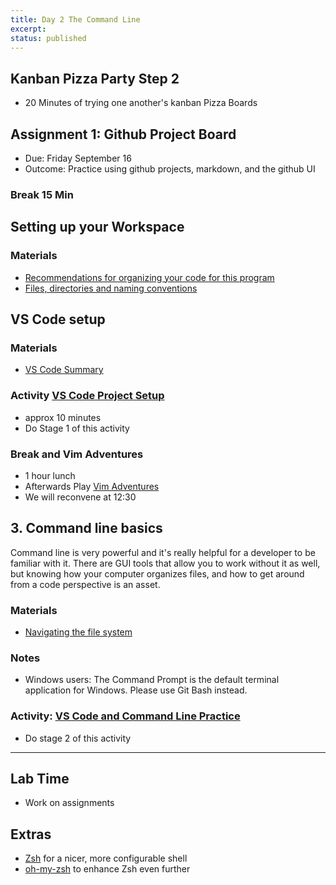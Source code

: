 ```yaml
---
title: Day 2 The Command Line
excerpt: 
status: published
---
```


## Kanban Pizza Party Step 2
- 20 Minutes of trying one another's kanban Pizza Boards

## Assignment 1: Github Project Board
- Due: Friday September 16
- Outcome: Practice using github projects, markdown, and the github UI

### Break 15 Min
## Setting up your Workspace
### Materials
- [Recommendations for organizing your code for this program](/labs/setup/workspace)
- [Files, directories and naming conventions](https://gist.github.com/acidtone/d77059ec1851eff266339a3df70f6984)

##  VS Code setup
### Materials
- [VS Code Summary](https://github.com/sait-wbdv/winter-2022/blob/main/content/library/tools/vscode.md)


### Activity [VS Code Project Setup](https://gist.github.com/lilyx13/37e1bde51175f934eb0b87f87933cc7c)
- approx 10 minutes
- Do Stage 1 of this activity

### Break and Vim Adventures
- 1 hour lunch
- Afterwards Play [Vim Adventures](https://vim-adventures.com)
- We will reconvene at 12:30

## 3. Command line basics
Command line is very powerful and it's really helpful for a developer to be familiar with it. There are GUI tools that allow you to work without it as well, but knowing how your computer organizes files, and how to get around from a code perspective is an asset.
### Materials
- [Navigating the file system](https://gist.github.com/acidtone/316d2bd9cf59f841684dbd68ffc3ee95)
### Notes
- Windows users: The Command Prompt is the default terminal application for Windows. Please use Git Bash instead.


### Activity: [VS Code and Command Line Practice](https://gist.github.com/lilyx13/37e1bde51175f934eb0b87f87933cc7c)
- Do stage 2 of this activity

---

## Lab Time
- Work on assignments

## Extras
- [Zsh](https://www.zsh.org/) for a nicer, more configurable shell
- [oh-my-zsh](https://ohmyz.sh/) to enhance Zsh even further